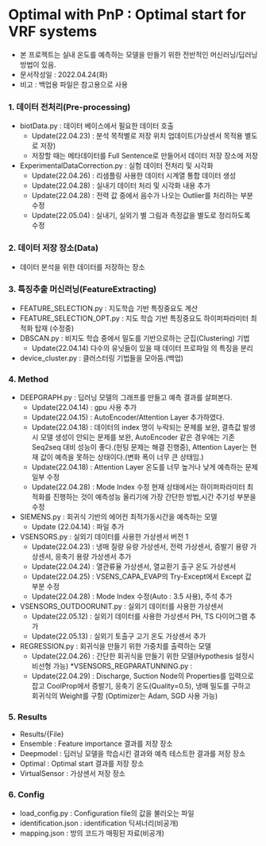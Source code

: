 # Optimal with PnP : Optimal start for VRF systems
* 본 프로젝트는 실내 온도를 예측하는 모델을 만들기 위한 전반적인 머신러닝/딥러닝 방법이 있음.
* 문서작성일 : 2022.04.24(화)
* 비고 : 백업용 파일은 참고용으로 사용

### 1. 데이터 전처리(Pre-processing)
* biotData.py : 데이터 베이스에서 필요한 데이터 호출
  * Update(22.04.23) : 분석 목적별로 저장 위치 업데이트(가상센서 목적용 별도로 저장)
  * 저장할 때는 메타데이터를 Full Sentence로 만들어서 데이터 저장 장소에 저장
* ExperimentalDataCorrection.py :  실험 데이터 전처리 및 시각화
  * Update(22.04.26) : 리샘플링 사용한 데이터 시계열 통합 데이터 생성
  * Update(22.04.28) : 실내기 데이터 처리 및 시각화 내용 추가
  * Update(22.04.28) : 전력 값 중에서 음수가 나오는 Outlier를 처리하는 부분 수정
  * Update(22.05.04) : 실내기, 실외기 별 그림과 측정값을 별도로 정리하도록 수정

### 2. 데이터 저장 장소(Data)
* 데이터 분석을 위한 데이터를 저장하는 장소

### 3. 특징추출 머신러닝(FeatureExtracting)
* FEATURE_SELECTION.py : 지도학습 기반 특징중요도 계산
* FEATURE_SELECTION_OPT.py : 지도 학습 기반 특징중요도 하이퍼파라미터 최적화 탑재 (수정중)
* DBSCAN.py : 비지도 학습 중에서 밀도를 기반으로하는 군집(Clustering) 기법 
  * Update(22.04.14) 다수의 유닛들이 있을 때 데이터 프로파일 의 특징을 분리
* device_cluster.py : 클러스터링 기법들을 모아둠.(백업)

### 4. Method
* DEEPGRAPH.py : 딥러닝 모델의 그래프를 만들고 예측 결과를 살펴본다.
  * Update(22.04.14) : gpu 사용 추가
  * Update(22.04.15) : AutoEncoder/Attention Layer 추가하였다.
  * Update(22.04.18) : 데이터의 index 명이 누락되는 문제를 보완, 결측값 발생시 모델 생성이 안되는 문제를 보완,
  AutoEncoder 같은 경우에는 기존 Seq2seq 대비 성능이 좋다.(헌팅 문제는 해결 진행중), 
  Attention Layer는 현재 값이 예측을 못하는 상태이다.(변화 폭이 너무 큰 상태임.)
  * Update(22.04.18) : Attention Layer 온도를 너무 높거나 낮게 예측하는 문제 일부 수정
  * Update(22.04.28) : Mode Index 수정
  현재 상태에서는 하이퍼파라미터 최적화를 진행하는 것이 예측성능 올리기에 가장 간단한 방법,시간 주기성 부분을 수정
* SIEMENS.py : 회귀식 기반의 에어컨 최적가동시간을 예측하는 모델
  * Update (22.04.14) : 파일 추가
* VSENSORS.py : 실외기 데이터를 사용한 가상센서 버전 1
  * Update(22.04.23) : 냉매 질량 유량 가상센서, 전력 가상센서, 증발기 용량 가상센서, 응축기 용량 가상센서 추가
  * Update(22.04.24) : 열관류율 가상센서, 열교환기 출구 온도 가상센서
  * Update(22.04.25) : VSENS_CAPA_EVAP의 Try-Except에서 Except 값 부분 수정
  * Update(22.04.28) : Mode Index 수정(Auto : 3.5 사용), 주석 추가
* VSENSORS_OUTDOORUNIT.py : 실외기 데이터를 사용한 가상센서
  * Update(22.05.12) : 실외기 데이터를 사용한 가상센서 PH, TS 다이어그램 추가
  * Update(22.05.13) : 실외기 토출구 고기 온도 가상센서 추가
* REGRESSION.py : 회귀식을 만들기 위한 가중치를 출력하는 모델
  * Update(22.04.26) : 간단한 회귀식을 만들기 위한 모델(Hypothesis 설정시 비선형 가능)
*VSENSORS_REGPARATUNNING.py : 
  * Update(22.04.29) : Discharge, Suction Node의 Properties를 입력으로 잡고 CoolProp에서 
  증발기, 응축기 온도(Quality=0.5), 냉매 밀도를 구하고 회귀식의 Weight를 구함 (Optimizer는 Adam, SGD 사용 가능)
  
### 5. Results
* Results/{File}
* Ensemble : Feature importance 결과를 저장 장소
* Deepmodel : 딥러닝 모델을 학습시킨 결과와 예측 테스트한 결과를 저장 장소 
* Optimal : Optimal start 결과를 저장 장소
* VirtualSensor : 가상센서 저장 장소

### 6. Config
* load_config.py : Configuration file의 값을 불러오는 파일
* identification.json : identification 딕셔너리(비공개)
* mapping.json : 방의 코드가 매핑된 자료(비공개)